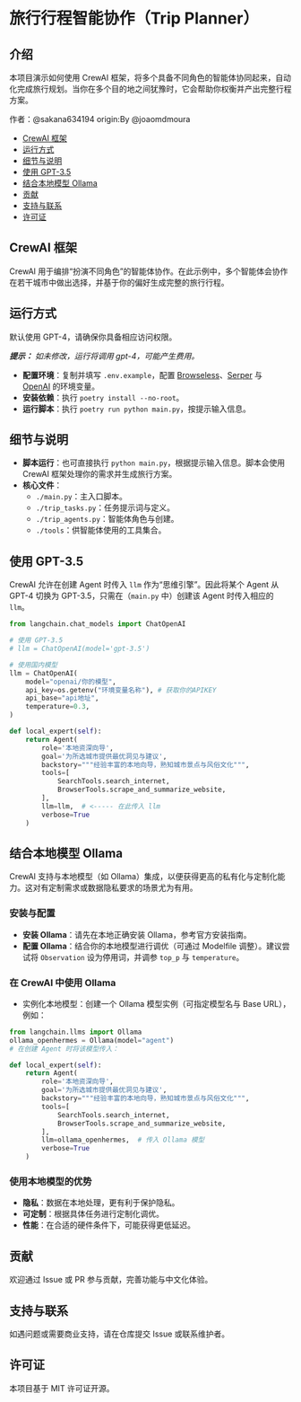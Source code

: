 # 旅行行程智能协作（Trip Planner）
## 介绍
本项目演示如何使用 CrewAI 框架，将多个具备不同角色的智能体协同起来，自动化完成旅行规划。当你在多个目的地之间犹豫时，它会帮助你权衡并产出完整行程方案。

作者：@sakana634194 origin:By @joaomdmoura

- [CrewAI 框架](#crewai-框架)
- [运行方式](#运行方式)
- [细节与说明](#细节与说明)
- [使用 GPT-3.5](#默认使用-gpt-3.5,请自行更换)
- [结合本地模型 Ollama](#结合本地模型-ollama)
- [贡献](#贡献)
- [支持与联系](#支持与联系)
- [许可证](#许可证)

## CrewAI 框架
CrewAI 用于编排“扮演不同角色”的智能体协作。在此示例中，多个智能体会协作在若干城市中做出选择，并基于你的偏好生成完整的旅行行程。

## 运行方式
默认使用 GPT-4，请确保你具备相应访问权限。

***提示：** 如未修改，运行将调用 gpt-4，可能产生费用。*

- **配置环境**：复制并填写 ``.env.example``，配置 [Browseless](https://www.browserless.io/)、[Serper](https://serper.dev/) 与 [OpenAI](https://platform.openai.com/api-keys) 的环境变量。
- **安装依赖**：执行 `poetry install --no-root`。
- **运行脚本**：执行 `poetry run python main.py`，按提示输入信息。

## 细节与说明
- **脚本运行**：也可直接执行 `python main.py`，根据提示输入信息。脚本会使用 CrewAI 框架处理你的需求并生成旅行方案。
- **核心文件**：
  - `./main.py`：主入口脚本。
  - `./trip_tasks.py`：任务提示词与定义。
  - `./trip_agents.py`：智能体角色与创建。
  - `./tools`：供智能体使用的工具集合。

## 使用 GPT-3.5
CrewAI 允许在创建 Agent 时传入 `llm` 作为“思维引擎”。因此将某个 Agent 从 GPT-4 切换为 GPT-3.5，只需在（`main.py` 中）创建该 Agent 时传入相应的 `llm`。
```python
from langchain.chat_models import ChatOpenAI

# 使用 GPT-3.5
# llm = ChatOpenAI(model='gpt-3.5')  

# 使用国内模型
llm = ChatOpenAI(
    model="openai/你的模型",
    api_key=os.getenv("环境变量名称"), # 获取你的APIKEY
    api_base="api地址",
    temperature=0.3,
)

def local_expert(self):
    return Agent(
        role='本地资深向导',
        goal='为所选城市提供最优洞见与建议',
        backstory="""经验丰富的本地向导，熟知城市景点与风俗文化""",
        tools=[
            SearchTools.search_internet,
            BrowserTools.scrape_and_summarize_website,
        ],
        llm=llm,  # <----- 在此传入 llm
        verbose=True
    )
```

## 结合本地模型 Ollama
CrewAI 支持与本地模型（如 Ollama）集成，以便获得更高的私有化与定制化能力。这对有定制需求或数据隐私要求的场景尤为有用。

### 安装与配置
- **安装 Ollama**：请先在本地正确安装 Ollama，参考官方安装指南。
- **配置 Ollama**：结合你的本地模型进行调优（可通过 Modelfile 调整）。建议尝试将 `Observation` 设为停用词，并调参 `top_p` 与 `temperature`。

### 在 CrewAI 中使用 Ollama
- 实例化本地模型：创建一个 Ollama 模型实例（可指定模型名与 Base URL），例如：

```python
from langchain.llms import Ollama
ollama_openhermes = Ollama(model="agent")
# 在创建 Agent 时将该模型传入：

def local_expert(self):
    return Agent(
        role='本地资深向导',
        goal='为所选城市提供最优洞见与建议',
        backstory="""经验丰富的本地向导，熟知城市景点与风俗文化""",
        tools=[
            SearchTools.search_internet,
            BrowserTools.scrape_and_summarize_website,
        ],
        llm=ollama_openhermes,  # 传入 Ollama 模型
        verbose=True
    )
```

### 使用本地模型的优势
- **隐私**：数据在本地处理，更有利于保护隐私。
- **可定制**：根据具体任务进行定制化调优。
- **性能**：在合适的硬件条件下，可能获得更低延迟。

## 贡献
欢迎通过 Issue 或 PR 参与贡献，完善功能与中文化体验。

## 支持与联系
如遇问题或需要商业支持，请在仓库提交 Issue 或联系维护者。

## 许可证
本项目基于 MIT 许可证开源。
